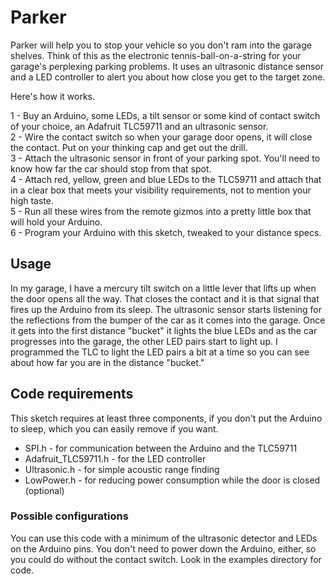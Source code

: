 # Parker

Parker will help you to stop your vehicle so you don't ram into the garage shelves. Think of this as the electronic tennis-ball-on-a-string for your garage's perplexing parking problems. It uses an ultrasonic distance sensor and a LED controller to alert you about how close you get to the target zone.

Here's how it works. 

1 - Buy an Arduino, some LEDs, a tilt sensor or some kind of contact switch of your choice, an Adafruit TLC59711 and an ultrasonic
sensor.  
2 - Wire the contact switch so when your garage door opens, it will close the contact. Put on your thinking cap and get out the
drill.  
3 - Attach the ultrasonic sensor in front of your parking spot. You'll need to know how far the car should stop from that spot.  
4 - Attach red, yellow, green and blue LEDs to the TLC59711 and attach that in a clear box that meets your visibility requirements,
not to mention your high taste.  
5 - Run all these wires from the remote gizmos into a pretty little box that will hold your Arduino.  
6 - Program your Arduino with this sketch, tweaked to your distance specs.

## Usage

In my garage, I have a mercury tilt switch on a little lever that lifts up when the door opens all the way. That closes the contact
and it is that signal that fires up the Arduino from its sleep. The ultrasonic sensor starts listening for the reflections from the
bumper of the car as it comes into the garage. Once it gets into the first distance "bucket" it lights the blue LEDs and as the car
progresses into the garage, the other LED pairs start to light up. I programmed the TLC to light the LED pairs a bit at a time so
you can see about how far you are in the distance "bucket." 

## Code requirements

This sketch requires at least three components, if you don't put the Arduino to sleep, which you can easily remove if you want.

   - SPI.h - for communication between the Arduino and the TLC59711
   - Adafruit_TLC59711.h - for the LED controller
   - Ultrasonic.h - for simple acoustic range finding
   - LowPower.h - for reducing power consumption while the door is closed (optional)

### Possible configurations

You can use this code with a minimum of the ultrasonic detector and LEDs on the Arduino pins. You don't need to power down the Arduino, either, so you could do without the contact switch. Look in the examples directory for code.